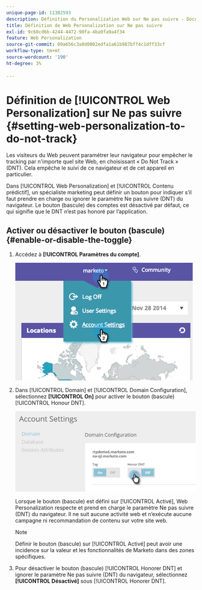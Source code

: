 ```yaml
---
unique-page-id: 11382593
description: Définition du Personalization Web sur Ne pas suivre - Documents Marketo - Documentation du produit
title: Définition de Web Personalization sur Ne pas suivre
exl-id: 9c60cd6b-4244-4472-90fa-4ba9fa9a4f34
feature: Web Personalization
source-git-commit: 09a656c3a0d0002edfa1a61b987bff4c1dff33cf
workflow-type: tm+mt
source-wordcount: '190'
ht-degree: 3%

---
```


# Définition de [!UICONTROL Web Personalization] sur Ne pas suivre {#setting-web-personalization-to-do-not-track}

Les visiteurs du Web peuvent paramétrer leur navigateur pour empêcher le tracking par n&#39;importe quel site Web, en choisissant « Do Not Track » (DNT). Cela empêche le suivi de ce navigateur et de cet appareil en particulier.

Dans [!UICONTROL Web Personalization] et [!UICONTROL Contenu prédictif], un spécialiste marketing peut définir un bouton pour indiquer s’il faut prendre en charge ou ignorer le paramètre Ne pas suivre (DNT) du navigateur. Le bouton (bascule) des comptes est désactivé par défaut, ce qui signifie que le DNT n’est pas honoré par l’application.

## Activer ou désactiver le bouton (bascule) {#enable-or-disable-the-toggle}

1. Accédez à **[!UICONTROL Paramètres du compte]**.

   ![](assets/image2014-12-1-23-3a3-3a12.png)

1. Dans [!UICONTROL Domain] et [!UICONTROL Domain Configuration], sélectionnez **[!UICONTROL On]** pour activer le bouton (bascule) [!UICONTROL Honour DNT].

   ![](assets/two-1.png)

   Lorsque le bouton (bascule) est défini sur [!UICONTROL Activé], Web Personalization respecte et prend en charge le paramètre Ne pas suivre (DNT) du navigateur. Il ne suit aucune activité web et n’exécute aucune campagne ni recommandation de contenu sur votre site web.

   >[!NOTE]
   >
   >Définir le bouton (bascule) sur [!UICONTROL Activé] peut avoir une incidence sur la valeur et les fonctionnalités de Marketo dans des zones spécifiques.

1. Pour désactiver le bouton (bascule) [!UICONTROL Honorer DNT] et ignorer le paramètre Ne pas suivre (DNT) du navigateur, sélectionnez **[!UICONTROL Désactivé]** sous [!UICONTROL Honorer DNT].
